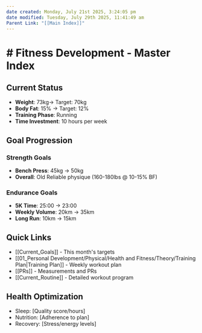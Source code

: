 ```yaml
---
date created: Monday, July 21st 2025, 3:24:05 pm
date modified: Tuesday, July 29th 2025, 11:41:49 am
Parent Link: "[[Main Index]]"
---
```


# # Fitness Development - Master Index

## Current Status
- **Weight**: 73kg→ Target: 70kg
- **Body Fat**: 15% → Target: 12%
- **Training Phase**: Running
- **Time Investment**: 10 hours per week

## Goal Progression
### Strength Goals
- **Bench Press**: 45kg → 50kg
- **Overall**: Old Reliable physique (160-180lbs @ 10-15% BF)

### Endurance Goals
- **5K Time**: 25:00 → 23:00
- **Weekly Volume**: 20km → 35km
- **Long Run**: 10km → 15km

## Quick Links
- [[Current_Goals]] - This month's targets
- [[01_Personal Development/Physical/Health and Fitness/Theory/Training Plan|Training Plan]] - Weekly workout plan
- [[PRs]] - Measurements and PRs
- [[Current_Routine]] - Detailed workout program

## Health Optimization
- Sleep: [Quality score/hours]
- Nutrition: [Adherence to plan]
- Recovery: [Stress/energy levels]
